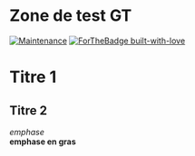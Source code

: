 # Zone de test GT

[![Maintenance](https://img.shields.io/badge/Maintained%3F-yes-green.svg)](https://GitHub.com/Naereen/StrapDown.js/graphs/commit-activity)
[![ForTheBadge built-with-love](http://ForTheBadge.com/images/badges/built-with-love.svg)](https://GitHub.com/Naereen/)

# Titre 1
## Titre 2


_emphase_  
__emphase en gras__